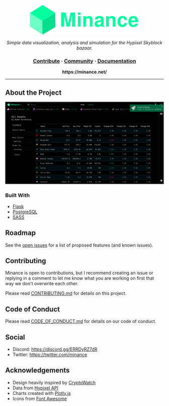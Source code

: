 <p align="center">
  <img src="docs/logo-w-text.png" width="350px">
</p>

<p align="center">
  <i>Simple data visualization, analysis and simulation for the Hypixel Skyblock bazaar.</i>
</p>

<h3 align="center">  
  <a href="https://github.com/minancenet/web/blob/master/CONTRIBUTING.md">Contribute</a>
  <span> · </span>
  <a href="https://discord.gg/ERRDyRZ7dR">Community</a>
  <span> · </span>
  <a href="#">Documentation</a>
</h3>
<p align="center"><b>https://minance.net/</b></p>

<hr>

## About the Project

![Current Index Page](docs/about_project.png)

### Built With

- [Flask](https://flask.palletsprojects.com/en/1.1.x/)
- [PostgreSQL](https://www.postgresql.org/)
- [SASS](https://sass-lang.com/)

## Roadmap

See the [open issues](https://github.com/minancenet/web/issues) for a list of proposed features (and known issues).

## Contributing

Minance is open to contributions, but I recommend creating an issue or replying in a comment to let me know what you are working on first that way we don't overwrite each other.

Please read [CONTRIBUTING.md](https://github.com/minancenet/web/blob/master/CONTRIBUTING.md) for details on this project.

## Code of Conduct

Please read [CODE_OF_CONDUCT.md](https://github.com/minancenet/web/blob/master/CODE_OF_CONDUCT.md) for details on our code of conduct.

## Social

- Discord: https://discord.gg/ERRDyRZ7dR
- Twitter: https://twitter.com/minance

## Acknowledgements

- Design heavily inspired by [CryptoWatch](https://cryptowat.ch)
- Data from [Hypixel API](https://api.hypixel.net/)
- Charts created with [Plotly.js](https://plotly.com/)
- Icons from [Font Awesome](https://fontawesome.com/)
